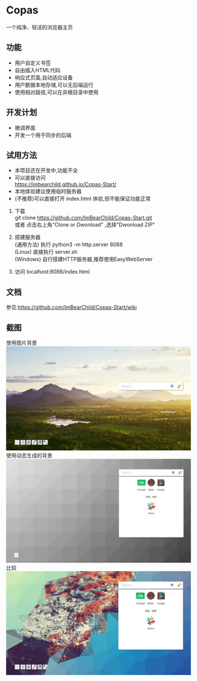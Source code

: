 # Copas
一个纯净、轻洁的浏览器主页

## 功能
* 用户自定义书签
* 自由插入HTML代码
* 响应式页面,自动适应设备
* 用户数据本地存储,可以无后端运行
* 使用相对路径,可以在非根目录中使用

## 开发计划
* 微调界面
* 开发一个用于同步的后端

## 试用方法
* 本项目还在开发中,功能不全
* 可以直接访问  
  https://imbearchild.github.io/Copas-Start/
* 本地体验建议使用临时服务器
* (不推荐)可以直接打开 index.html 体验,但不能保证功能正常

1. 下载  
   git clone https://github.com/ImBearChild/Copas-Start.git  
   或者 点击右上角"Clone or Dwonload" ,选择"Dwonload ZIP"

2. 搭建服务器  
   (通用方法) 执行 python3 -m http.server 8088  
   (Linux) 直接执行 server.sh  
   (Windows) 自行搭建HTTP服务器,推荐使用EasyWebServer  

3. 访问 localhost:8088/index.html
   
 ## 文档
参见:https://github.com/ImBearChild/Copas-Start/wiki

## 截图
使用图片背景
![使用图片背景](https://raw.githubusercontent.com/ImBearChild/Assets/master/Copas-Start/PresetPic.png)
使用动态生成的背景
![使用动态生成的背景](https://raw.githubusercontent.com/ImBearChild/Assets/master/Copas-Start/Copas-Start.png)
比较
![比较](https://raw.githubusercontent.com/ImBearChild/Assets/master/Copas-Start/Compare.png)
